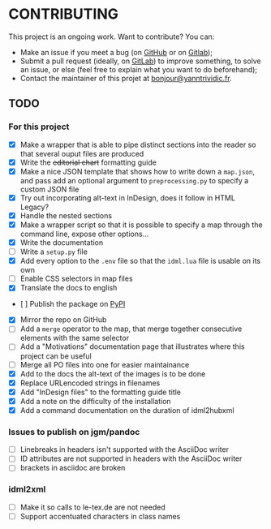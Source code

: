 # CONTRIBUTING

This project is an ongoing work. Want to contribute? You can:

* Make an issue if you meet a bug (on [GitHub](https://github.com/yanntrividic/idml-pandoc-reader/issues) or on [Gitlab](https://gitlab.com/deborderbollore/idml-pandoc-reader/-/issues));
* Submit a pull request (ideally, on [GitLab](https://gitlab.com/deborderbollore/idml-pandoc-reader)) to improve something, to solve an issue, or else (feel free to explain what you want to do beforehand);
* Contact the maintainer of this projet at [bonjour@yanntrividic.fr](mailto:bonjour@yanntrividic.fr).

## TODO

### For this project

* [x] Make a wrapper that is able to pipe distinct sections into the reader so that several ouput files are produced
* [x] Write the ~~editorial chart~~ formatting guide
* [x] Make a nice JSON template that shows how to write down a `map.json`, and pass add an optional argument to `preprocessing.py` to specify a custom JSON file
* [x] Try out incorporating alt-text in InDesign, does it follow in HTML Legacy?
* [x] Handle the nested sections
* [x] Make a wrapper script so that it is possible to specify a map through the command line, expose other options...
* [x] Write the documentation
* [ ] Write a `setup.py` file
* [x] Add every option to the `.env` file so that the `idml.lua` file is usable on its own
* [ ] Enable CSS selectors in map files
* [x] Translate the docs to english
* [ ] Publish the package on [PyPI](https://pypi.org/)
* [x] Mirror the repo on GitHub
* [ ] Add a `merge` operator to the map, that merge together consecutive elements with the same selector
* [ ] Add a "Motivations" documentation page that illustrates where this project can be useful
* [ ] Merge all PO files into one for easier maintainance
* [x] Add to the docs the alt-text of the images is to be done
* [x] Replace URLencoded strings in filenames
* [x] Add "InDesign files" to the formatting guide title
* [x] Add a note on the difficulty of the installation
* [x] Add a command documentation on the duration of idml2hubxml

### Issues to publish on jgm/pandoc

* [ ] Linebreaks in headers isn't supported with the AsciiDoc writer
* [ ] ID attributes are not supported in headers with the AsciiDoc writer
* [ ] brackets in asciidoc are broken

### idml2xml

* [ ] Make it so calls to le-tex.de are not needed
* [ ] Support accentuated characters in class names